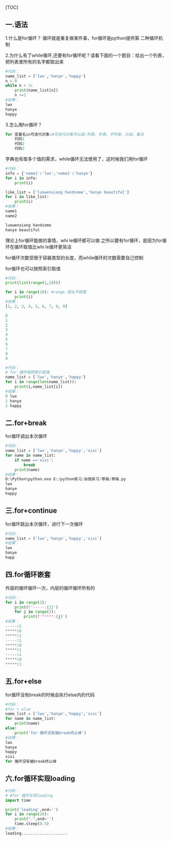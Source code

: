 [TOC]

## 一.语法

1.什么是for循环？
循环就是重复做某件事，for循环是python提供第 二种循环机制

2.为什么有了while循环,还要有for循环呢？请看下面的一个题目：给出一个列表，把列表里所有的名字都取出来

```python
#代码：
name_list = ['lwx','hanye','happy']
n = 0
while n < 3:
    print(name_list[n])
    n +=1
#结果：
lwx
hanye
happy
```

3.怎么用for循环？

```python
for 变量名in可迭代对象:#可迭代对象可以是:列表、字典、字符串、元组、集合
	代码1
	代码2
	代码3
```

字典也有取多个值的需求，while循环无法使用了，这时候我们用for循环

```python
#代码：
info = {'name1':'lwx','name2':'hanye'}
for i in info:
    print(i)

like_list = ['luowenxiang handsome','hanye beautiful']
for i in like_list:
    print(i)
#结果：
name1
name2

luowenxiang handsome
hanye beautiful
```

理论上for循环能做的事情，whi le循环都可以做
之所以要有for循环，是因为for循环在循环取值比whi le循环更简洁

for循环次数受限于容器类型的长度，而while循环的次数需要自己控制

for循环也可以按照索引取值

```python
#代码：
print(list(range(1,10)))

for i in range(10): #range 顾头不顾尾
    print(i)
#结果：
[1, 2, 3, 4, 5, 6, 7, 8, 9]

0
1
2
3
4
5
6
7
8
9
```

```python
#代码：
# for 循环按照索引取值
name_list = ['lwx','hanye','happy']
for i in range(len(name_list)):
    print(i,name_list[i])
#结果：
0 lwx
1 hanye
2 happy
```

## 二.for+break

for循环调出本次循环

```python
#代码：
name_list = ['lwx','hanye','happy','xixi']
for name in name_list:
    if name =='xixi':
        break
    print(name)
#结果：
D:\Python\python.exe E:/python练习/自我练习/草稿/草稿.py
lwx
hanye
happy
```

## 三.for+continue

for循环跳出本次循环，进行下一次循环

```python
#代码：
name_list = ['lwx','hanye','happy','xixi']
#结果：
lwx
hanye
happ
```

## 四.for循环嵌套

外层的循环循环一次，内层的循环循环所有的

```python
#代码：
for i in range(3):
    print(f'-----:{1}')
    for j in range(2):
        print(f'*****:{j}')
#结果：
-----:1
*****:0
*****:1
-----:1
*****:0
*****:1
-----:1
*****:0
*****:1
```

## 五.for+else

for循环没有break的时候会执行else内的代码

```python
#代码：
#for + else
name_list = ['lwx','hanye','happy','xixi']
for name in name_list:
    print(name)
else:
    print('for 循环没有被break终止掉')
#结果：
lwx
hanye
happy
xixi
for 循环没有被break终止掉
```

## 六.for循环实现loading

```python
#代码：
# #for 循环实现loading
import time

print('loading',end='')
for i in range(20):
    print(".",end='')
    time.sleep(0.5)
#结果：
loading....................

```

